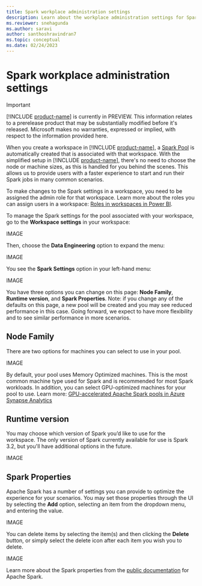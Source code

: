 ```yaml
---
title: Spark workplace administration settings
description: Learn about the workplace administration settings for Spark.
ms.reviewer: snehagunda
ms.author: saravi
author: santhoshravindran7
ms.topic: conceptual
ms.date: 02/24/2023
---
```


# Spark workplace administration settings

> [!IMPORTANT]
> [!INCLUDE [product-name](../includes/product-name.md)] is currently in PREVIEW. This information relates to a prerelease product that may be substantially modified before it's released. Microsoft makes no warranties, expressed or implied, with respect to the information provided here.

When you create a workspace in [!INCLUDE [product-name](../includes/product-name.md)], a [Spark Pool](/azure/synapse-analytics/spark/apache-spark-pool-configurations) is automatically created that is associated with that workspace. With the simplified setup in [!INCLUDE [product-name](../includes/product-name.md)], there's no need to choose the node or machine sizes, as this is handled for you behind the scenes. This allows us to provide users with a faster experience to start and run their Spark jobs in many common scenarios.

To make changes to the Spark settings in a workspace, you need to be assigned the admin role for that workspace. Learn more about the roles you can assign users in a workspace: [Roles in workspaces in Power BI](/power-bi/collaborate-share/service-roles-new-workspaces).

To manage the Spark settings for the pool associated with your workspace, go to the **Workspace settings** in your workspace:

IMAGE

Then, choose the **Data Engineering** option to expand the menu:

IMAGE

You see the **Spark Settings** option in your left-hand menu:

IMAGE

You have three options you can change on this page: **Node Family**, **Runtime version**, and **Spark Properties**. Note: if you change any of the defaults on this page, a new pool will be created and you may see reduced performance in this case. Going forward, we expect to have more flexibility and to see similar performance in more scenarios.

## Node Family

There are two options for machines you can select to use in your pool.

IMAGE

By default, your pool uses Memory Optimized machines. This is the most common machine type used for Spark and is recommended for most Spark workloads. In addition, you can select GPU-optimized machines for your pool to use. Learn more: [GPU-accelerated Apache Spark pools in Azure Synapse Analytics](/azure/synapse-analytics/spark/apache-spark-gpu-concept)

## Runtime version

You may choose which version of Spark you’d like to use for the workspace. The only version of Spark currently available for use is Spark 3.2, but you'll have additional options in the future.

IMAGE

## Spark Properties

Apache Spark has a number of settings you can provide to optimize the experience for your scenarios. You may set those properties through the UI by selecting the **Add** option, selecting an item from the dropdown menu, and entering the value.

IMAGE

You can delete items by selecting the item(s) and then clicking the **Delete** button, or simply select the delete icon after each item you wish you to delete.

IMAGE

Learn more about the Spark properties from the [public documentation](https://spark.apache.org/docs/latest/configuration.html) for Apache Spark.
